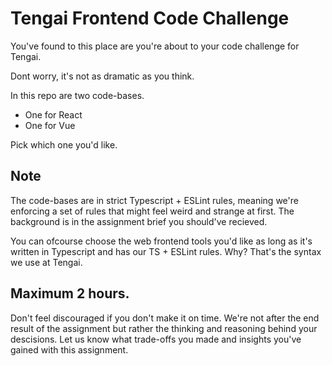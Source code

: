 # Tengai Frontend Code Challenge
You've found to this place are you're about to your code challenge for Tengai.

Dont worry, it's not as dramatic as you think.

In this repo are two code-bases.
* One for React
* One for Vue

Pick which one you'd like.  

  
##  Note
The code-bases are in strict Typescript + ESLint rules, meaning we're enforcing a set of rules that might feel weird and strange at first.
The background is in the assignment brief you should've recieved.

You can ofcourse choose the web frontend tools you'd like as long as it's written in Typescript and has our TS + ESLint rules.
Why? That's the syntax we use at Tengai.


## Maximum 2 hours.
Don't feel discouraged if you don't make it on time. We're not after the end result of the assignment but rather the thinking and reasoning behind your descisions. Let us know what trade-offs you made and insights you've gained with this assignment.